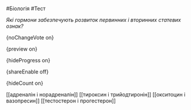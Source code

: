 #Біологія #Тест

*Які гормони забезпечують розвиток первинних і вторинних статевих ознак?*

{noChangeVote on}

{preview on}

{hideProgress on}

{shareEnable off}

{hideCount on}

[[адреналін і норадреналін]]
[[тироксин і трийодтиронін]]
[[окситоцин і вазопресин]]
[[тестостерон і прогестерон]]
